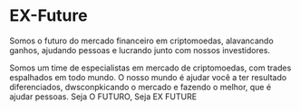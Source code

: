 # EX-Future

Somos  o futuro do mercado financeiro em criptomoedas, alavancando ganhos, ajudando pessoas e lucrando junto com nossos investidores.

Somos um time de especialistas em mercado de criptomoedas, com trades espalhados em todo mundo.
O nosso mundo é ajudar você a ter resultado diferenciados, dwsconpkicando o mercado e fazendo o melhor, que é ajudar pessoas.
Seja O FUTURO,
Seja EX FUTURE
